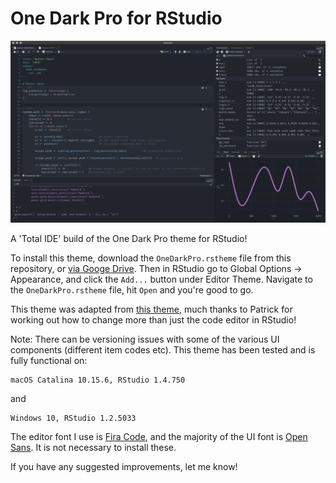 # One Dark Pro for RStudio
![](img/rstudio-onedark.png)

A 'Total IDE' build of the One Dark Pro theme for RStudio!

To install this theme, download the `OneDarkPro.rstheme` file from this repository, or [via Googe Drive](https://drive.google.com/file/d/1hYeQcG4g80kjz64EiQIeJyT1sd741WEt/view?usp=sharing). Then in RStudio go to Global Options -> Appearance, and click the `Add...` button under Editor Theme. Navigate to the `OneDarkPro.rstheme` file, hit `Open` and you're good to go.

This theme was adapted from [this theme](https://github.com/patrickshox/Mojave-Dark-RStudio-Theme), much thanks to Patrick for working out how to change more than just the code editor in RStudio!

Note: There can be versioning issues with some of the various UI components (different item codes etc). This theme has been tested and is fully functional on:
```
macOS Catalina 10.15.6, RStudio 1.4.750
```
and
```
Windows 10, RStudio 1.2.5033
```

The editor font I use is [Fira Code](https://github.com/tonsky/FiraCode), and the majority of the UI font is [Open Sans](https://fonts.google.com/specimen/Open+Sans). It is not necessary to install these.

If you have any suggested improvements, let me know!